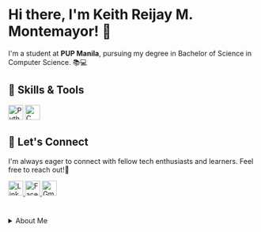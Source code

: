 # Hi there, I'm Keith Reijay M. Montemayor! 👋
I'm a student at **PUP Manila**, pursuing my degree in Bachelor of Science in Computer Science. 📚💻 

## 🔧 Skills & Tools
<div style="display: inline-block; padding-right: 50px;">
    <img alt="Python" width="30px" src="https://cdn.jsdelivr.net/gh/devicons/devicon/icons/python/python-original.svg" />
    <img alt="C" width="30px" src="https://cdn.jsdelivr.net/gh/devicons/devicon/icons/c/c-original.svg" />  
</div>

## 🤝 Let's Connect
I'm always eager to connect with fellow tech enthusiasts and learners. Feel free to reach out!👥

<div align =left">
    <a href="https://www.linkedin.com/in/keith-montemayor-6ab7a716b/">
        <img alt="LinkedIn" width="30px" src="https://cdn-icons-png.flaticon.com/512/174/174857.png" />
    </a>
    <a href="https://www.facebook.com/krmonte15">
        <img alt="Facebook" width="30px" src="https://upload.wikimedia.org/wikipedia/commons/thumb/1/1b/Facebook_icon.svg/2048px-Facebook_icon.svg.png" />
    </a>
    <a href="mailto:keithmonte15@gmail.com">
        <img alt="Gmail" width="30px" src="https://mailmeteor.com/logos/assets/PNG/Gmail_Logo_512px.png" />
    </a>
</div>

# 
<details>
  <summary>About Me</summary>

My academic journey has been nothing short of exhilarating. From the moment I embarked on this path, fueled by a burning curiosity for technology, I knew I was venturing into a realm where the boundaries of possibility were continually expanding. Pursuing a Bachelor of Science in Computer Science has been like finding my intellectual home, a place where theory seamlessly intertwines with innovation, and where the abstract concepts I've encountered in classrooms evolve into practical solutions in the real world.

As I delved into the world of computer science, I was immediately captivated by the beauty of algorithms, the elegance of data structures, and the power of programming languages. These foundational elements became the pillars upon which I built my understanding of this intricate landscape. From the humble beginnings of learning to write my first lines of code to exploring complex algorithms and developing software applications, I have consistently been amazed by the transformative potential of computer science.

</details>




